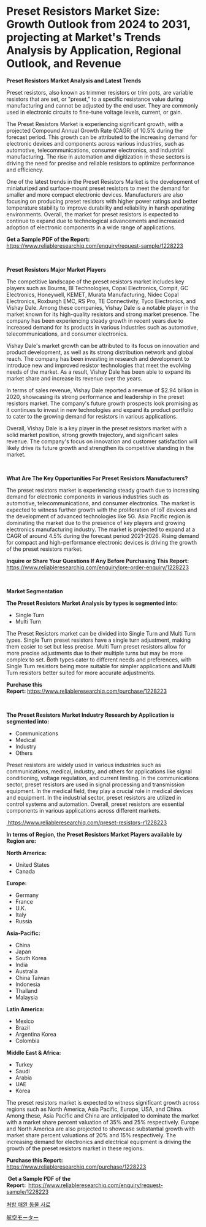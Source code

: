 <p><h1>Preset Resistors Market Size: Growth Outlook from 2024 to 2031, projecting at Market's Trends Analysis by Application, Regional Outlook, and Revenue</h1></p><p><strong>Preset Resistors Market Analysis and Latest Trends</strong></p>
<p><p>Preset resistors, also known as trimmer resistors or trim pots, are variable resistors that are set, or "preset," to a specific resistance value during manufacturing and cannot be adjusted by the end user. They are commonly used in electronic circuits to fine-tune voltage levels, current, or gain.</p><p>The Preset Resistors Market is experiencing significant growth, with a projected Compound Annual Growth Rate (CAGR) of 10.5% during the forecast period. This growth can be attributed to the increasing demand for electronic devices and components across various industries, such as automotive, telecommunications, consumer electronics, and industrial manufacturing. The rise in automation and digitization in these sectors is driving the need for precise and reliable resistors to optimize performance and efficiency.</p><p>One of the latest trends in the Preset Resistors Market is the development of miniaturized and surface-mount preset resistors to meet the demand for smaller and more compact electronic devices. Manufacturers are also focusing on producing preset resistors with higher power ratings and better temperature stability to improve durability and reliability in harsh operating environments. Overall, the market for preset resistors is expected to continue to expand due to technological advancements and increased adoption of electronic components in a wide range of applications.</p></p>
<p><strong>Get a Sample PDF of the Report:&nbsp;</strong> <a href="https://www.reliableresearchiq.com/enquiry/request-sample/1228223">https://www.reliableresearchiq.com/enquiry/request-sample/1228223</a></p>
<p>&nbsp;</p>
<p><strong>Preset Resistors Major Market Players</strong></p>
<p><p>The competitive landscape of the preset resistors market includes key players such as Bourns, BI Technologies, Copal Electronics, Compit, GC Electronics, Honeywell, KEMET, Murata Manufacturing, Nidec Copal Electronics, Roxburgh EMC, RS Pro, TE Connectivity, Tyco Electronics, and Vishay Dale. Among these companies, Vishay Dale is a notable player in the market known for its high-quality resistors and strong market presence. The company has been experiencing steady growth in recent years due to increased demand for its products in various industries such as automotive, telecommunications, and consumer electronics.</p><p>Vishay Dale's market growth can be attributed to its focus on innovation and product development, as well as its strong distribution network and global reach. The company has been investing in research and development to introduce new and improved resistor technologies that meet the evolving needs of the market. As a result, Vishay Dale has been able to expand its market share and increase its revenue over the years.</p><p>In terms of sales revenue, Vishay Dale reported a revenue of $2.94 billion in 2020, showcasing its strong performance and leadership in the preset resistors market. The company's future growth prospects look promising as it continues to invest in new technologies and expand its product portfolio to cater to the growing demand for resistors in various applications.</p><p>Overall, Vishay Dale is a key player in the preset resistors market with a solid market position, strong growth trajectory, and significant sales revenue. The company's focus on innovation and customer satisfaction will likely drive its future growth and strengthen its competitive standing in the market.</p></p>
<p>&nbsp;</p>
<p><strong>What Are The Key Opportunities For Preset Resistors Manufacturers?</strong></p>
<p><p>The preset resistors market is experiencing steady growth due to increasing demand for electronic components in various industries such as automotive, telecommunications, and consumer electronics. The market is expected to witness further growth with the proliferation of IoT devices and the development of advanced technologies like 5G. Asia Pacific region is dominating the market due to the presence of key players and growing electronics manufacturing industry. The market is projected to expand at a CAGR of around 4.5% during the forecast period 2021-2026. Rising demand for compact and high-performance electronic devices is driving the growth of the preset resistors market.</p></p>
<p><strong>Inquire or Share Your Questions If Any Before Purchasing This Report:</strong> <a href="https://www.reliableresearchiq.com/enquiry/pre-order-enquiry/1228223">https://www.reliableresearchiq.com/enquiry/pre-order-enquiry/1228223</a></p>
<p>&nbsp;</p>
<p><strong>Market Segmentation</strong></p>
<p><strong>The Preset Resistors Market Analysis by types is segmented into:</strong></p>
<p><ul><li>Single Turn</li><li>Multi Turn</li></ul></p>
<p><p>The Preset Resistors market can be divided into Single Turn and Multi Turn types. Single Turn preset resistors have a single turn adjustment, making them easier to set but less precise. Multi Turn preset resistors allow for more precise adjustments due to their multiple turns but may be more complex to set. Both types cater to different needs and preferences, with Single Turn resistors being more suitable for simpler applications and Multi Turn resistors better suited for more accurate adjustments.</p></p>
<p><strong>Purchase this Report:&nbsp;</strong><a href="https://www.reliableresearchiq.com/purchase/1228223">https://www.reliableresearchiq.com/purchase/1228223</a></p>
<p>&nbsp;</p>
<p><strong>The Preset Resistors Market Industry Research by Application is segmented into:</strong></p>
<p><ul><li>Communications</li><li>Medical</li><li>Industry</li><li>Others</li></ul></p>
<p><p>Preset resistors are widely used in various industries such as communications, medical, industry, and others for applications like signal conditioning, voltage regulation, and current limiting. In the communications sector, preset resistors are used in signal processing and transmission equipment. In the medical field, they play a crucial role in medical devices and equipment. In the industrial sector, preset resistors are utilized in control systems and automation. Overall, preset resistors are essential components in various applications across different markets.</p></p>
<p><a href="https://www.reliableresearchiq.com/preset-resistors-r1228223">&nbsp;https://www.reliableresearchiq.com/preset-resistors-r1228223</a></p>
<p><strong>In terms of Region, the Preset Resistors Market Players available by Region are:</strong></p>
<p>
    <p> <strong> North America: </strong>
        <ul>
            <li>United States</li>
            <li>Canada</li>
        </ul>
        </p> 
    <p> <strong> Europe: </strong>
        <ul>
            <li>Germany</li>
            <li>France</li>
            <li>U.K.</li>
            <li>Italy</li>
            <li>Russia</li>
        </ul>
        </p> 
    <p> <strong> Asia-Pacific: </strong>
        <ul>
            <li>China</li>
            <li>Japan</li>
            <li>South Korea</li>
            <li>India</li>
            <li>Australia</li>
            <li>China Taiwan</li>
            <li>Indonesia</li>
            <li>Thailand</li>
            <li>Malaysia</li>
        </ul>
        </p> 
    <p> <strong> Latin America: </strong>
        <ul>
            <li>Mexico</li>
            <li>Brazil</li>
            <li>Argentina Korea</li>
            <li>Colombia</li>
        </ul>
        </p> 
    <p> <strong> Middle East & Africa: </strong>
        <ul>
            <li>Turkey</li>
            <li>Saudi</li>
            <li>Arabia</li>
            <li>UAE</li>
            <li>Korea</li>
        </ul>
    </p>
    </p>
<p><p>The preset resistors market is expected to witness significant growth across regions such as North America, Asia Pacific, Europe, USA, and China. Among these, Asia Pacific and China are anticipated to dominate the market with a market share percent valuation of 35% and 25% respectively. Europe and North America are also projected to showcase substantial growth with market share percent valuations of 20% and 15% respectively. The increasing demand for electronics and electrical equipment is driving the growth of the preset resistors market in these regions.</p></p>
<p><strong>Purchase this Report: </strong><a href="https://www.reliableresearchiq.com/purchase/1228223">https://www.reliableresearchiq.com/purchase/1228223</a></p>
<p>&nbsp;<strong>Get a Sample PDF of the Report:&nbsp;&nbsp;</strong><a href="https://www.reliableresearchiq.com/enquiry/request-sample/1228223">https://www.reliableresearchiq.com/enquiry/request-sample/1228223</a></p>
<p><strong></strong></p>
<p><p><a href="https://github.com/FelipeGrrady654556/Market-Research-Report-List-3/blob/main/421843241271.md">처방 애완 동물 사료</a></p><p><a href="https://github.com/CieloStamm/Market-Research-Report-List-2/blob/main/228585131654.md">航空モーター</a></p></p>